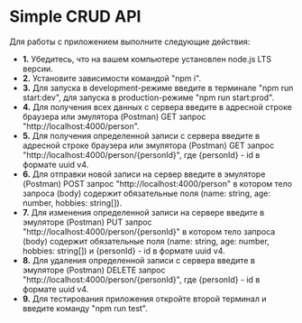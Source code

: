 # Simple CRUD API

Для работы с приложением выполните следующие действия:
- **1.** Убедитесь, что на вашем компьютере установлен node.js LTS версии.
- **2.** Установите зависимости командой "npm i".
- **3.** Для запуска в development-режиме введите в терминале "npm run start:dev", для запуска в production-режиме "npm run start:prod".
- **4.** Для получения всех данных с сервера введите в адресной строке браузера или эмулятора (Postman) GET запрос "http://localhost:4000/person".
- **5.** Для получения определенной записи с сервера введите в адресной строке браузера или эмулятора (Postman) GET запрос "http://localhost:4000/person/{personId}", где {personId} - id в формате uuid v4.
- **6.** Для отправки новой записи на сервер введите в эмуляторе (Postman) POST запрос "http://localhost:4000/person" в котором тело запроса (body) содержит обязательные поля (name: string, age: number, hobbies: string[]).
- **7.** Для изменения определенной записи на сервере введите в эмуляторе (Postman) PUT запрос "http://localhost:4000/person/{personId}" в котором тело запроса (body) содержит обязательные поля (name: string, age: number, hobbies: string[]) и {personId} - id в формате uuid v4.
- **8.** Для удаления определенной записи с сервера введите в эмуляторе (Postman) DELETE запрос "http://localhost:4000/person/{personId}", где {personId} - id в формате uuid v4.
- **9.** Для тестирования приложения откройте второй терминал и введите команду "npm run test".

